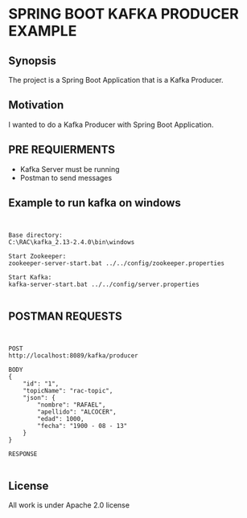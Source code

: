 # SPRING BOOT KAFKA PRODUCER EXAMPLE

## Synopsis

The project is a Spring Boot Application that is a Kafka Producer.

## Motivation

I wanted to do a Kafka Producer with Spring Boot Application.

## PRE REQUIERMENTS

- Kafka Server must be running
- Postman to send messages

## Example to run kafka on windows

<pre><code>

Base directory:
C:\RAC\kafka_2.13-2.4.0\bin\windows

Start Zookeeper:
zookeeper-server-start.bat ../../config/zookeeper.properties

Start Kafka:
kafka-server-start.bat ../../config/server.properties

</code></pre>

## POSTMAN REQUESTS

<pre><code>

POST
http://localhost:8089/kafka/producer

BODY
{
	"id": "1",
	"topicName": "rac-topic",
	"json": {
		"nombre": "RAFAEL",
		"apellido": "ALCOCER",
		"edad": 1000,
		"fecha": "1900 - 08 - 13"
	}
}

RESPONSE

</code></pre>

## License

All work is under Apache 2.0 license